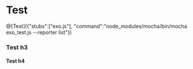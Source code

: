 # Test

@[Test]({"stubs":["exo.js"], "command":"node_modules/mocha/bin/mocha exo_test.js --reporter list"})

### Test h3

#### Test h4
